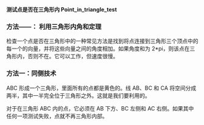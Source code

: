 **测试点是否在三角形内 Point_in_triangle_test**

### 方法——： 利用三角形内角和定理
检查一个点是否在三角形中的一种常见方法是找到将点连接到三角形三个顶点中的每一个的向量，并将这些向量之间的角度相加。如果角度和为 2*pi，则该点在三角形内，否则不在。它可以工作，但速度很慢。

### 方法一：同侧技术
ABC 形成一个三角形，里面所有的点都是黄色的。线 AB、BC 和 CA 将空间分成两半，其中一半完全位于三角形之外。这就是我们要利用的。

对于在三角形 ABC 内的点，它必须在 AB 下方、BC 左侧和 AC 右侧。如果其中任何一项测试失败，点就不再三角形内部。